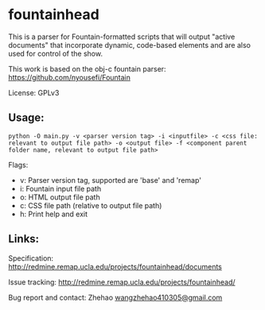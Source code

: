 # fountainhead

This is a parser for Fountain-formatted scripts that will output "active documents" that incorporate dynamic, code-based elements and are also used for control of the show. 

This work is based on the obj-c fountain parser: https://github.com/nyousefi/Fountain

License: GPLv3

## Usage:
    python -O main.py -v <parser version tag> -i <inputfile> -c <css file: relevant to output file path> -o <output file> -f <component parent folder name, relevant to output file path>
    
Flags:
* v: Parser version tag, supported are 'base' and 'remap'
* i: Fountain input file path
* o: HTML output file path
* c: CSS file path (relative to output file path)
* h: Print help and exit
    
## Links:
Specification: http://redmine.remap.ucla.edu/projects/fountainhead/documents

Issue tracking: http://redmine.remap.ucla.edu/projects/fountainhead/

Bug report and contact: Zhehao <wangzhehao410305@gmail.com>
